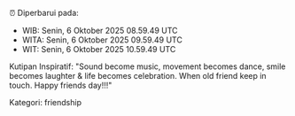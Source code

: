 ⏰ Diperbarui pada:
- WIB: Senin, 6 Oktober 2025 08.59.49 UTC
- WITA: Senin, 6 Oktober 2025 09.59.49 UTC
- WIT: Senin, 6 Oktober 2025 10.59.49 UTC

Kutipan Inspiratif:
"Sound become music, movement becomes dance, smile becomes laughter & life becomes celebration. When old friend keep in touch. Happy friends day!!!"


Kategori: friendship

